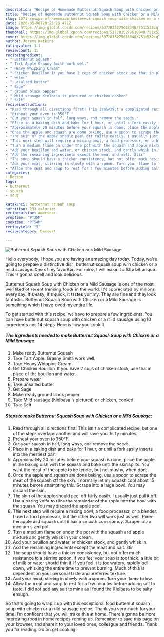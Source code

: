 ```yaml
---
description: "Recipe of Homemade Butternut Squash Soup with Chicken or a Mild Sausage"
title: "Recipe of Homemade Butternut Squash Soup with Chicken or a Mild Sausage"
slug: 1971-recipe-of-homemade-butternut-squash-soup-with-chicken-or-a-mild-sausage
date: 2020-05-08T20:25:28.471Z
image: https://img-global.cpcdn.com/recipes/5372035279618048/751x532cq70/butternut-squash-soup-with-chicken-or-a-mild-sausage-recipe-main-photo.jpg
thumbnail: https://img-global.cpcdn.com/recipes/5372035279618048/751x532cq70/butternut-squash-soup-with-chicken-or-a-mild-sausage-recipe-main-photo.jpg
cover: https://img-global.cpcdn.com/recipes/5372035279618048/751x532cq70/butternut-squash-soup-with-chicken-or-a-mild-sausage-recipe-main-photo.jpg
author: Jeremy Watkins
ratingvalue: 3.1
reviewcount: 11
recipeingredient:
- " Butternut Squash"
- " Tart Apple Granny Smith work well"
- " Heavy Whipping Cream"
- " Chicken Bouillon If you have 2 cups of chicken stock use that in place of the bouillon and water"
- " water"
- " unsalted butter"
- " Sage"
- " ground black pepper"
- " Mild sausage Kielbasa is pictured or chicken cooked"
- " Salt"
recipeinstructions:
- "Read through all directions first! This isn&#39;t a complicated recipe, but one of the steps overlaps another and will save you thirty minutes."
- "Preheat your oven to 350°F."
- "Cut your squash in half, long ways, and remove the seeds."
- "Place in a baking dish and bake for 1 hour, or until a fork easily inserts into the meatiest part."
- "Approximately 20 minutes before your squash is done, place the apple in the baking dish with the squash and bake until the skin splits. You want the meat of the apple to be tender, but not mushy, when done."
- "Once the apple and squash are done baking, use a spoon to scrape the meat of the squash off the skin. I normally let my squash cool about 15 minutes before attempting this. Scrape into a large bowl. You may discard the skin."
- "The skin of the apple should peel off fairly easily. I usually just pull it off. Use a paring knife to slice the remainder of the apple into the bowl with the squash. You may discard the apple peel."
- "This next step will require a mixing bowl, a food processor, or a blender. I used a food processor, but the other two will work just as well. Puree the apple and squash until it has a smooth consistency. Scrape into a medium sized pot."
- "Turn a medium flame on under the pot with the squash and apple mixture and gently whisk in your cream."
- "Add your bouillon and water, or chicken stock, and gently whisk in."
- "Add the remaining ingredients except the meat and salt. Stir"
- "The soup should have a thicker consistency, but not offer much resistance to a stirring spoon. If you feel your soup is too thick, a little bit of milk or water should thin it. If you feel it is too watery, rapidly boil down, whisking the entire time to prevent burning. Much of this is dependent on your personal taste and preferred texture."
- "Add your meat, stirring in slowly with a spoon. Turn your flame to low."
- "Allow the meat and soup to rest for a few minutes before adding salt to taste. I did not add any salt to mine as I found the Kielbasa to be salty enough."
categories:
- Recipe
tags:
- butternut
- squash
- soup

katakunci: butternut squash soup 
nutrition: 233 calories
recipecuisine: American
preptime: "PT25M"
cooktime: "PT54M"
recipeyield: "3"
recipecategory: Dessert

---
```



![Butternut Squash Soup with Chicken or a Mild Sausage](https://img-global.cpcdn.com/recipes/5372035279618048/751x532cq70/butternut-squash-soup-with-chicken-or-a-mild-sausage-recipe-main-photo.jpg)

Hello everybody, I hope you are having an amazing day today. Today, we're going to prepare a distinctive dish, butternut squash soup with chicken or a mild sausage. One of my favorites. For mine, I will make it a little bit unique. This is gonna smell and look delicious.

Butternut Squash Soup with Chicken or a Mild Sausage is one of the most well liked of recent trending foods in the world. It's appreciated by millions every day. It's easy, it's quick, it tastes yummy. They are fine and they look fantastic. Butternut Squash Soup with Chicken or a Mild Sausage is something which I have loved my entire life.




To get started with this recipe, we have to prepare a few ingredients. You can have butternut squash soup with chicken or a mild sausage using 10 ingredients and 14 steps. Here is how you cook it.

<!--inarticleads1-->

##### The ingredients needed to make Butternut Squash Soup with Chicken or a Mild Sausage:

1. Make ready  Butternut Squash
1. Take  Tart Apple. Granny Smith work well.
1. Take  Heavy Whipping Cream.
1. Get  Chicken Bouillon. If you have 2 cups of chicken stock, use that in place of the bouillon and water.
1. Prepare  water
1. Take  unsalted butter
1. Get  Sage
1. Make ready  ground black pepper
1. Take  Mild sausage (Kielbasa is pictured) or chicken, cooked
1. Take  Salt




<!--inarticleads2-->

##### Steps to make Butternut Squash Soup with Chicken or a Mild Sausage:

1. Read through all directions first! This isn&#39;t a complicated recipe, but one of the steps overlaps another and will save you thirty minutes.
1. Preheat your oven to 350°F.
1. Cut your squash in half, long ways, and remove the seeds.
1. Place in a baking dish and bake for 1 hour, or until a fork easily inserts into the meatiest part.
1. Approximately 20 minutes before your squash is done, place the apple in the baking dish with the squash and bake until the skin splits. You want the meat of the apple to be tender, but not mushy, when done.
1. Once the apple and squash are done baking, use a spoon to scrape the meat of the squash off the skin. I normally let my squash cool about 15 minutes before attempting this. Scrape into a large bowl. You may discard the skin.
1. The skin of the apple should peel off fairly easily. I usually just pull it off. Use a paring knife to slice the remainder of the apple into the bowl with the squash. You may discard the apple peel.
1. This next step will require a mixing bowl, a food processor, or a blender. I used a food processor, but the other two will work just as well. Puree the apple and squash until it has a smooth consistency. Scrape into a medium sized pot.
1. Turn a medium flame on under the pot with the squash and apple mixture and gently whisk in your cream.
1. Add your bouillon and water, or chicken stock, and gently whisk in.
1. Add the remaining ingredients except the meat and salt. Stir
1. The soup should have a thicker consistency, but not offer much resistance to a stirring spoon. If you feel your soup is too thick, a little bit of milk or water should thin it. If you feel it is too watery, rapidly boil down, whisking the entire time to prevent burning. Much of this is dependent on your personal taste and preferred texture.
1. Add your meat, stirring in slowly with a spoon. Turn your flame to low.
1. Allow the meat and soup to rest for a few minutes before adding salt to taste. I did not add any salt to mine as I found the Kielbasa to be salty enough.




So that's going to wrap it up with this exceptional food butternut squash soup with chicken or a mild sausage recipe. Thank you very much for your time. I'm confident that you will make this at home. There's gonna be more interesting food in home recipes coming up. Remember to save this page on your browser, and share it to your loved ones, colleague and friends. Thank you for reading. Go on get cooking!
